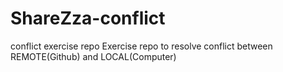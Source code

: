 # ShareZza-conflict
conflict exercise repo
Exercise repo to resolve conflict between REMOTE(Github) and LOCAL(Computer)
